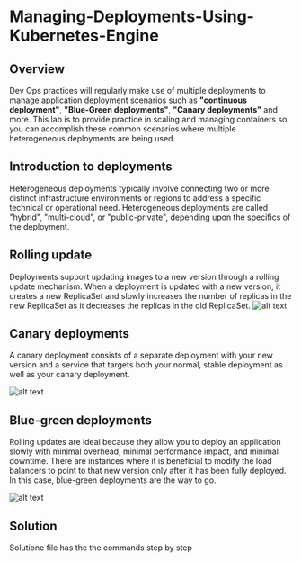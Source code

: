 # Managing-Deployments-Using-Kubernetes-Engine
## Overview
Dev Ops practices will regularly make use of multiple deployments to manage application deployment scenarios such as **"continuous deployment"**, **"Blue-Green deployments"**, **"Canary deployments"** and more. This lab is to provide practice in scaling and managing containers so you can accomplish these common scenarios where multiple heterogeneous deployments are being used.

## Introduction to deployments
Heterogeneous deployments typically involve connecting two or more distinct infrastructure environments or regions to address a specific technical or operational need. Heterogeneous deployments are called "hybrid", "multi-cloud", or "public-private", depending upon the specifics of the deployment.

## Rolling update
Deployments support updating images to a new version through a rolling update mechanism. When a deployment is updated with a new version, it creates a new ReplicaSet and slowly increases the number of replicas in the new ReplicaSet as it decreases the replicas in the old ReplicaSet.
![alt text](https://cdn.qwiklabs.com/uc6D9jQ5Blkv8wf%2FccEcT35LyfKDHz7kFpsI4oHUmb0%3D?raw=true)

## Canary deployments
A canary deployment consists of a separate deployment with your new version and a service that targets both your normal, stable deployment as well as your canary deployment.

![alt text](https://cdn.qwiklabs.com/qSrgIP5FyWKEbwOk3PMPAALJtQoJoEpgJMVwauZaZow%3D?raw=true)

## Blue-green deployments
Rolling updates are ideal because they allow you to deploy an application slowly with minimal overhead, minimal performance impact, and minimal downtime. There are instances where it is beneficial to modify the load balancers to point to that new version only after it has been fully deployed. In this case, blue-green deployments are the way to go.

![alt text](https://cdn.qwiklabs.com/POW8Q247ZKNY%2ByHIartCsoEu8MAih7k4u1twusCx6pw%3D?raw=true)

## Solution
Solutione file has the the commands step by step
